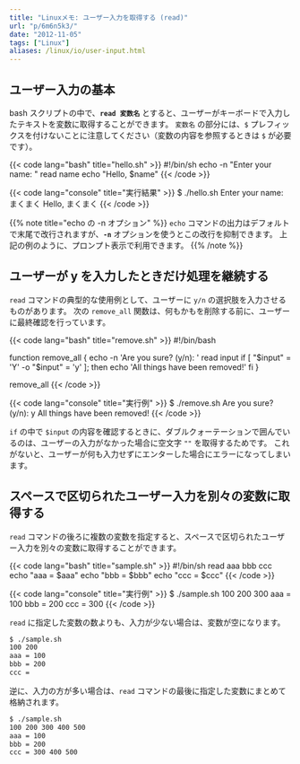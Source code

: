 ```yaml
---
title: "Linuxメモ: ユーザー入力を取得する (read)"
url: "p/6m6n5k3/"
date: "2012-11-05"
tags: ["Linux"]
aliases: /linux/io/user-input.html
---
```


ユーザー入力の基本
----

bash スクリプトの中で、__`read 変数名`__ とすると、ユーザーがキーボードで入力したテキストを変数に取得することができます。
`変数名` の部分には、`$` プレフィックスを付けないことに注意してください（変数の内容を参照するときは `$` が必要です）。

{{< code lang="bash" title="hello.sh" >}}
#!/bin/sh
echo -n "Enter your name: "
read name
echo "Hello, $name"
{{< /code >}}

{{< code lang="console" title="実行結果" >}}
$ ./hello.sh
Enter your name: まくまく
Hello, まくまく
{{< /code >}}

{{% note title="echo の -n オプション" %}}
`echo` コマンドの出力はデフォルトで末尾で改行されますが、__`-n`__ オプションを使うとこの改行を抑制できます。
上記の例のように、プロンプト表示で利用できます。
{{% /note %}}


ユーザーが y を入力したときだけ処理を継続する
----

`read` コマンドの典型的な使用例として、ユーザーに `y/n` の選択肢を入力させるものがあります。
次の `remove_all` 関数は、何もかもを削除する前に、ユーザーに最終確認を行っています。

{{< code lang="bash" title="remove.sh" >}}
#!/bin/bash

function remove_all {
  echo -n 'Are you sure? (y/n): '
  read input
  if [ "$input" = 'Y' -o "$input" = 'y' ]; then
    echo 'All things have been removed!'
  fi
}

remove_all
{{< /code >}}

{{< code lang="console" title="実行例" >}}
$ ./remove.sh
Are you sure? (y/n): y
All things have been removed!
{{< /code >}}

`if` の中で `$input` の内容を確認するときに、ダブルクォーテーションで囲んでいるのは、ユーザーの入力がなかった場合に空文字 `""` を取得するためです。
これがないと、ユーザーが何も入力せずにエンターした場合にエラーになってしまいます。


スペースで区切られたユーザー入力を別々の変数に取得する
----

`read` コマンドの後ろに複数の変数を指定すると、スペースで区切られたユーザー入力を別々の変数に取得することができます。

{{< code lang="bash" title="sample.sh" >}}
#!/bin/sh
read aaa bbb ccc
echo "aaa = $aaa"
echo "bbb = $bbb"
echo "ccc = $ccc"
{{< /code >}}

{{< code lang="console" title="実行例" >}}
$ ./sample.sh
100 200 300
aaa = 100
bbb = 200
ccc = 300
{{< /code >}}

`read` に指定した変数の数よりも、入力が少ない場合は、変数が空になります。

```bash
$ ./sample.sh
100 200
aaa = 100
bbb = 200
ccc =
```

逆に、入力の方が多い場合は、`read` コマンドの最後に指定した変数にまとめて格納されます。

```bash
$ ./sample.sh
100 200 300 400 500
aaa = 100
bbb = 200
ccc = 300 400 500
```

